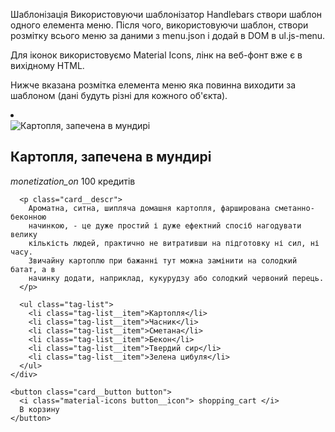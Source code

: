 Шаблонізація
Використовуючи шаблонізатор Handlebars створи шаблон одного елемента меню. Після чого, використовуючи шаблон, створи розмітку всього меню за даними з menu.json і додай в DOM в ul.js-menu.

Для іконок використовуємо Material Icons, лінк на веб-фонт вже є в вихідному HTML.

Нижче вказана розмітка елемента меню яка повинна виходити за шаблоном (дані будуть різні для кожного об'єкта).

<li class="menu__item">
  <div class="card">
    <img
      src="https://s1.eda.ru/StaticContent/Photos/140812180013/140820212258/p_O.jpg"
      alt="Картопля, запечена в мундирі"
      class="card__image"
    />
    <div class="card__content">
      <h2 class="card__name">Картопля, запечена в мундирі</h2>
      <p class="card__price">
        <i class="material-icons"> monetization_on </i>
        100 кредитів
      </p>

      <p class="card__descr">
        Ароматна, ситна, шипляча домашня картопля, фарширована сметанно-беконною
        начинкою, - це дуже простий і дуже ефектний спосіб нагодувати велику
        кількість людей, практично не витративши на підготовку ні сил, ні часу.
        Звичайну картоплю при бажанні тут можна замінити на солодкий батат, а в
        начинку додати, наприклад, кукурудзу або солодкий червоний перець.
      </p>

      <ul class="tag-list">
        <li class="tag-list__item">Картопля</li>
        <li class="tag-list__item">Часник</li>
        <li class="tag-list__item">Сметана</li>
        <li class="tag-list__item">Бекон</li>
        <li class="tag-list__item">Твердий сир</li>
        <li class="tag-list__item">Зелена цибуля</li>
      </ul>
    </div>

    <button class="card__button button">
      <i class="material-icons button__icon"> shopping_cart </i>
      В корзину
    </button>

  </div>
</li>
